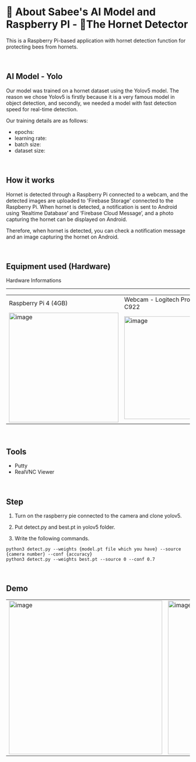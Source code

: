 # 🤖 About Sabee's AI Model and Raspberry PI - 🐝The Hornet Detector

This is a Raspberry Pi-based application with hornet detection function for protecting bees from hornets.

<br>

## AI Model - Yolo
Our model was trained on a hornet dataset using the Yolov5 model. The reason we chose Yolov5 is firstly because it is a very famous model in object detection, and secondly, we needed a model with fast detection speed for real-time detection. 

Our training details are as follows:
- epochs:
- learning rate:
- batch size:
- dataset size:

  
<br>


## How it works

Hornet is detected through a Raspberry Pi connected to a webcam, and the detected images are uploaded to 'Firebase Storage' connected to the Raspberry Pi. When hornet is detected, a notification is sent to Android using ‘Realtime Database’ and ‘Firebase Cloud Message’, and a photo capturing the hornet can be displayed on Android.

Therefore, when hornet is detected, you can check a notification message and an image capturing the hornet on Android.

<br>

## Equipment used (Hardware)
Hardware Informations
<br>
<hr>

<table>
  <tr>
    <td>
    Raspberry Pi 4 (4GB)
    </td>
    <td>
       Webcam - Logitech Pro Converter C922
    </td>
  </tr>
  <tr>
  <td>  <img width="300" alt="image" src="https://github.com/GDSC-SWU/2024-Elderus-SolutionChallenge/assets/81478444/dbc4e27b-fff2-4c43-a21a-0dc919d47f67"></td>
    <td>
      <img width="281" alt="image" src="https://github.com/GDSC-SWU/2024-Elderus-SolutionChallenge/assets/81478444/992900a4-b9f2-4f8f-826d-996a7d93df3d">
    </td>
  </tr>
</table>

<br>

## Tools 

- Putty
- RealVNC Viewer
<br>

## Step

1. Turn on the raspberry pie connected to the camera and clone yolov5. 

2. Put detect.py and best.pt in yolov5 folder. 

3. Write the following commands.

```
python3 detect.py --weights {model.pt file which you have} --source {camera number} --conf {accuracy} 
python3 detect.py --weights best.pt --source 0 --conf 0.7

```
<br>

## Demo
<table>
  <tr>
    <td> <img width="420" alt="image" src ="https://github.com/SeneKim/Sabee/assets/109735494/e64ef9d0-bc88-4822-b47d-20c82afa31fc"></td>
    <td>
       <img width="420" alt="image" src="https://github.com/SeneKim/Sabee/assets/109735494/ab907ebe-8518-4a58-a69d-14dfcc49c762>"</td>
  </tr>
</table>




